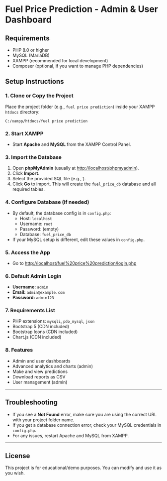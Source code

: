 # Fuel Price Prediction - Admin & User Dashboard

## Requirements
- PHP 8.0 or higher
- MySQL (MariaDB)
- XAMPP (recommended for local development)
- Composer (optional, if you want to manage PHP dependencies)

## Setup Instructions

### 1. Clone or Copy the Project
Place the project folder (e.g., `fuel price prediction`) inside your XAMPP `htdocs` directory:
```
C:/xampp/htdocs/fuel price prediction
```

### 2. Start XAMPP
- Start **Apache** and **MySQL** from the XAMPP Control Panel.

### 3. Import the Database
1. Open **phpMyAdmin** (usually at [http://localhost/phpmyadmin](http://localhost/phpmyadmin)).
2. Click **Import**.
3. Select the provided SQL file (e.g.,`).
4. Click **Go** to import. This will create the `fuel_price_db` database and all required tables.



### 4. Configure Database (if needed)
- By default, the database config is in `config.php`:
  - Host: `localhost`
  - Username: `root`
  - Password: (empty)
  - Database: `fuel_price_db`
- If your MySQL setup is different, edit these values in `config.php`.

### 5. Access the App
- Go to [http://localhost/fuel%20price%20prediction/login.php](http://localhost/fuel%20price%20prediction/login.php)

### 6. Default Admin Login
- **Username:** `admin`
- **Email:** `admin@example.com`
- **Password:** `admin123`

### 7. Requirements List
- PHP extensions: `mysqli`, `pdo_mysql`, `json`
- Bootstrap 5 (CDN included)
- Bootstrap Icons (CDN included)
- Chart.js (CDN included)

### 8. Features
- Admin and user dashboards
- Advanced analytics and charts (admin)
- Make and view predictions
- Download reports as CSV
- User management (admin)

---

## Troubleshooting
- If you see a **Not Found** error, make sure you are using the correct URL with your project folder name.
- If you get a database connection error, check your MySQL credentials in `config.php`.
- For any issues, restart Apache and MySQL from XAMPP.

---

## License
This project is for educational/demo purposes. You can modify and use it as you wish. 
